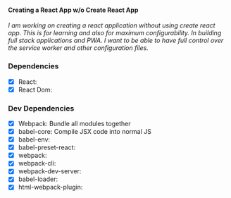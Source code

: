#### Creating a React App w/o Create React App

_I am working on creating a react application without using create react app. This is for learning and also for maximum configurability. In building full stack applications and PWA. I want to be able to have full control over the service worker and other configuration files._

### Dependencies
- [x] React:
- [x] React Dom:

### Dev Dependencies
- [x] Webpack: Bundle all modules together
- [x] babel-core: Compile JSX code into normal JS
- [x] babel-env:
- [x] babel-preset-react:
- [x] webpack:
- [x] webpack-cli:
- [x] webpack-dev-server:
- [x] babel-loader:
- [x] html-webpack-plugin: